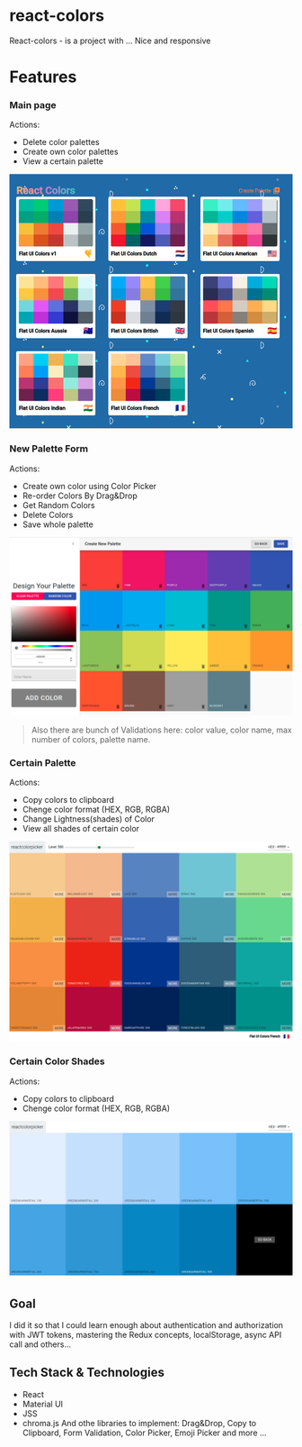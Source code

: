 # react-colors
React-colors - is a project with ...
Nice and responsive

# Features

### Main page
Actions:  
* Delete color palettes  
* Create own color palettes  
* View a certain palette  

![](colors-app/images/PalettsList.jpg)



### New Palette Form
Actions:
* Create own color using Color Picker
* Re-order Colors By Drag&Drop
* Get Random Colors
* Delete Colors
* Save whole palette

![](colors-app/images/NewPaletteForm.jpg)

> Also there are bunch of Validations here: color value, color name, max number of colors, palette name.

### Certain Palette
Actions:
* Copy colors to clipboard
* Chenge color format (HEX, RGB, RGBA)
* Change Lightness(shades) of Color 
* View all shades of certain color

![](colors-app/images/CertainPalette.jpg)

### Certain Color Shades
Actions:
* Copy colors to clipboard
* Chenge color format (HEX, RGB, RGBA)

![](colors-app/images/CertainColor.jpg)

## Goal
I did it so that I could learn enough about authentication and authorization with JWT tokens, mastering the Redux concepts, localStorage, async API call and others...

## Tech Stack & Technologies
 * React
 * Material UI
 * JSS
 * chroma.js
And othe libraries to implement: Drag&Drop, Copy to Clipboard, Form Validation, Color Picker, Emoji Picker and more ...
